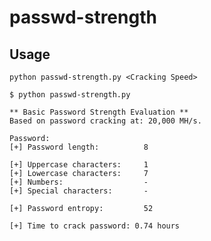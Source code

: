 # passwd-strength

## Usage
`python passwd-strength.py <Cracking Speed>`

```
$ python passwd-strength.py

** Basic Password Strength Evaluation **
Based on password cracking at: 20,000 MH/s.

Password: 
[+] Password length:          8

[+] Uppercase characters:     1
[+] Lowercase characters:     7
[+] Numbers:                  -
[+] Special characters:       -

[+] Password entropy:         52

[+] Time to crack password: 0.74 hours
```